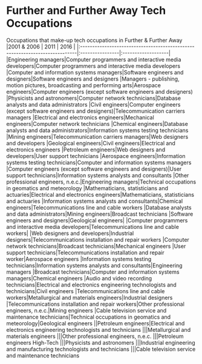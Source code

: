 # Further and Further Away Tech Occupations
Occupations that make-up tech occupations in Further &amp; Further Away
|2001 & 2006                                                                  |      2011       |          2016      |
|:----------------------------------------------------------------------------|:----------------|:-------------------|
|Engineering managers|Computer programmers and interactive media developers|Computer programmers and interactive media developers
|Computer and information systems managers|Software engineers and designers|Software engineers and designers
|Managers - publishing, motion pictures, broadcasting and performing arts|Aerospace engineers|Computer engineers (except software engineers and designers)
|Physicists and astronomers|Computer network technicians|Database analysts and data administrators
|Civil engineers|Computer engineers (except software engineers and designers)|Telecommunication carriers managers
|Electrical and electronics engineers|Mechanical engineers|Computer network technicians
|Chemical engineers|Database analysts and data administrators|Information systems testing technicians
|Mining engineers|Telecommunication carriers managers|Web designers and developers
|Geological engineers|Civil engineers|Electrical and electronics engineers
|Petroleum engineers|Web designers and developers|User support technicians
|Aerospace engineers|Information systems testing technicians|Computer and information systems managers
|Computer engineers (except software engineers and designers)|User support technicians|Information systems analysts and consultants
|Other professional engineers, n.e.c.|Engineering managers|Technical occupations in geomatics and meteorology
|Mathematicians, statisticians and actuaries|Electrical and electronics engineers|Mathematicians, statisticians and actuaries
|Information systems analysts and consultants|Chemical engineers|Telecommunications line and cable workers
|Database analysts and data administrators|Mining engineers|Broadcast technicians
|Software engineers and designers|Geological engineers|
|Computer programmers and interactive media developers|Telecommunications line and cable workers|
|Web designers and developers|Industrial designers|Telecommunications installation and repair workers
|Computer network technicians|Broadcast technicians|Mechanical engineers
|User support technicians|Telecommunications installation and repair worker|Aerospace engineers
|Information systems testing technicians|Information systems analysts and consultants|Engineering managers
|Broadcast technicians|Computer and information systems managers|Chemical engineers
|Audio and video recording technicians|Electrical and electronics engineering technologists and technicians|Civil engineers
|Telecommunications line and cable workers|Metallurgical and materials engineers|Industrial designers
|Telecommunications installation and repair workers|Other professional engineers, n.e.c.|Mining engineers
|Cable television service and maintenance technicians|Technical occupations in geomatics and meteorology|Geological engineers
||Petroleum engineers|Electrical and electronics engineering technologists and technicians
|||Metallurgical and materials engineers
|||Other professional engineers, n.e.c.
|||Petroleum engineers	High-Tech
|||Physicists and astronomers
|||Industrial engineering and manufacturing technologists and technicians
|||Cable television service and maintenance technicians


